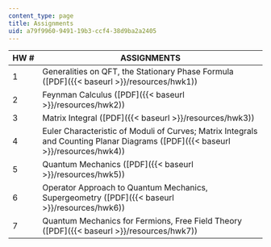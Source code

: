 ```yaml
---
content_type: page
title: Assignments
uid: a79f9960-9491-19b3-ccf4-38d9ba2a2405
---
```


| HW # | ASSIGNMENTS |
| --- | --- |
| 1 | Generalities on QFT, the Stationary Phase Formula ([PDF]({{< baseurl >}}/resources/hwk1)) |
| 2 | Feynman Calculus ([PDF]({{< baseurl >}}/resources/hwk2)) |
| 3 | Matrix Integral ([PDF]({{< baseurl >}}/resources/hwk3)) |
| 4 | Euler Characteristic of Moduli of Curves; Matrix Integrals and Counting Planar Diagrams ([PDF]({{< baseurl >}}/resources/hwk4)) |
| 5 | Quantum Mechanics ([PDF]({{< baseurl >}}/resources/hwk5)) |
| 6 | Operator Approach to Quantum Mechanics, Supergeometry ([PDF]({{< baseurl >}}/resources/hwk6)) |
| 7 | Quantum Mechanics for Fermions, Free Field Theory ([PDF]({{< baseurl >}}/resources/hwk7))